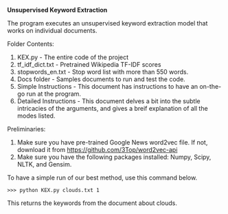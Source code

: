 <b> Unsupervised Keyword Extraction </b>

The program executes an unsupervised keyword extraction model that works on individual documents.

Folder Contents: 
1) KEX.py - The entire code of the project
2) tf_idf_dict.txt - Pretrained Wikipedia TF-IDF scores 
3) stopwords_en.txt - Stop word list with more than 550 words.
4) Docs folder - Samples documents to run and test the code.
5) Simple Instructions - This document has instructions to have an on-the-go run at the program. 
6) Detailed Instructions - This document delves a bit into the subtle intricacies of the arguments, and gives a breif explanation of all the modes listed.

Preliminaries:
1) Make sure you have pre-trained Google News word2vec file. If not, download it from https://github.com/3Top/word2vec-api
2) Make sure you have the following packages installed: Numpy, Scipy, NLTK, and Gensim.

To have a simple run of our best method, use this command below.

    >>> python KEX.py clouds.txt 1

This returns the keywords from the document about clouds.
